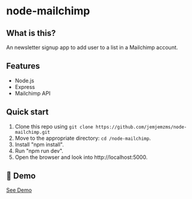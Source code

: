 # node-mailchimp

## What is this?
An newsletter signup app to add user to a list in a Mailchimp account.

## Features

  * Node.js
  * Express
  * Mailchimp API
  
## Quick start

1. Clone this repo using `git clone https://github.com/jemjemzms/node-mailchimp.git`
2. Move to the appropriate directory: `cd /node-mailchimp`.<br />
3. Install "npm install".<br />
6. Run "npm run dev".<br />
7. Open the browser and look into http://localhost:5000.

## 💫 Demo

[See Demo](https://node-mailchimp.herokuapp.com)
